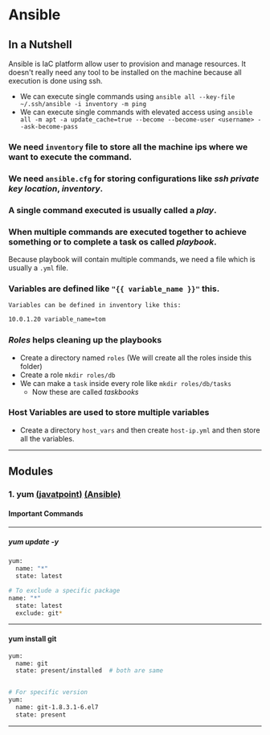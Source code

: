 # Ansible

## In a Nutshell
Ansible is IaC platform allow user to provision and manage resources. It doesn't really need any tool to be installed on the machine because all execution is done using ssh.

- We can execute single commands using `ansible all --key-file ~/.ssh/ansible -i inventory -m ping`
- We can execute single commands with elevated access using `ansible all -m apt -a update_cache=true --become --become-user <username> --ask-become-pass`

### We need `inventory` file to store all the machine ips where we want to execute the command.
### We need `ansible.cfg` for storing configurations like _ssh private key location_, _inventory_.
### A single command executed is usually called a ***play***.
### When multiple commands are executed together to achieve something or to complete a task os called ***playbook***.
Because playbook will contain multiple commands, we need a file which is usually a `.yml` file.
### Variables are defined like `"{{ variable_name }}"` this.
    Variables can be defined in inventory like this:
```bash
10.0.1.20 variable_name=tom
```
### ***Roles*** helps cleaning up the playbooks
- Create a directory named `roles` (We will create all the roles inside this folder)
- Create a role `mkdir roles/db`
- We can make a `task` inside every role like `mkdir roles/db/tasks`
  - Now these are called _taskbooks_
 
### Host Variables are used to store multiple variables
- Create a directory `host_vars` and then create `host-ip.yml` and then store all the variables.
    


---

## Modules

### 1. yum [(javatpoint)](https://www.javatpoint.com/ansible-yum) [(Ansible)](https://docs.ansible.com/ansible/latest/collections/ansible/builtin/yum_module.html)

#### Important Commands

---

##### yum update -y

```bash
yum:
  name: "*"
  state: latest

# To exclude a specific package
name: "*"
  state: latest
  exclude: git*
```
---
#### yum install git

```bash
yum:
  name: git
  state: present/installed  # both are same


# For specific version
yum:
  name: git-1.8.3.1-6.el7
  state: present

```

---
